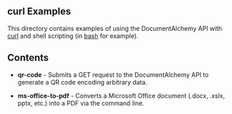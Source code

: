 ## curl Examples

This directory contains examples of using the DocumentAlchemy API with
[curl](https://curl.haxx.se/) and shell scripting (in [bash](https://www.gnu.org/software/bash/) for example).

## Contents

 * **qr-code** - Submits a GET request to the DocumentAlchemy API to generate a QR code encoding arbitrary data.

 * **ms-office-to-pdf** - Converts a Microsoft Office document (.docx, .xslx, pptx, etc.) into a PDF via the command line.
